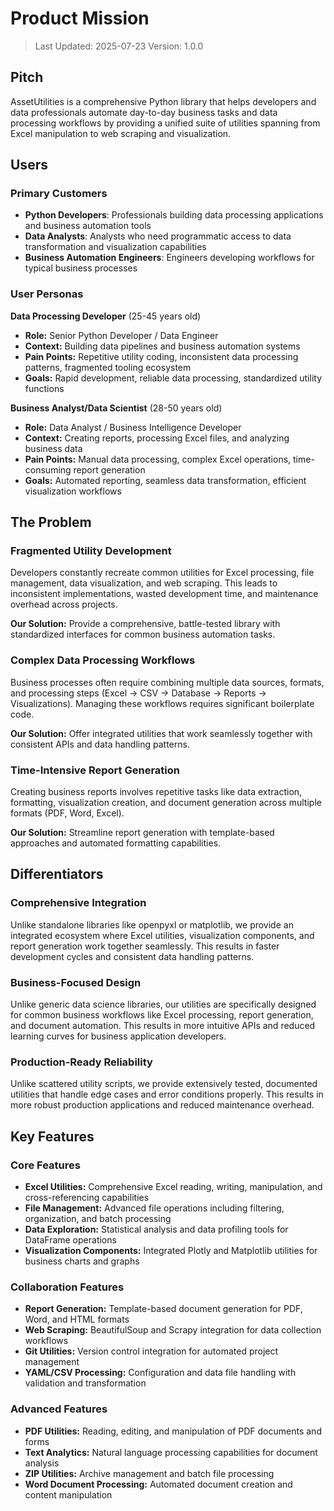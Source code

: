 # Product Mission

> Last Updated: 2025-07-23
> Version: 1.0.0

## Pitch

AssetUtilities is a comprehensive Python library that helps developers and data professionals automate day-to-day business tasks and data processing workflows by providing a unified suite of utilities spanning from Excel manipulation to web scraping and visualization.

## Users

### Primary Customers

- **Python Developers**: Professionals building data processing applications and business automation tools
- **Data Analysts**: Analysts who need programmatic access to data transformation and visualization capabilities
- **Business Automation Engineers**: Engineers developing workflows for typical business processes

### User Personas

**Data Processing Developer** (25-45 years old)
- **Role:** Senior Python Developer / Data Engineer
- **Context:** Building data pipelines and business automation systems
- **Pain Points:** Repetitive utility coding, inconsistent data processing patterns, fragmented tooling ecosystem
- **Goals:** Rapid development, reliable data processing, standardized utility functions

**Business Analyst/Data Scientist** (28-50 years old)
- **Role:** Data Analyst / Business Intelligence Developer
- **Context:** Creating reports, processing Excel files, and analyzing business data
- **Pain Points:** Manual data processing, complex Excel operations, time-consuming report generation
- **Goals:** Automated reporting, seamless data transformation, efficient visualization workflows

## The Problem

### Fragmented Utility Development

Developers constantly recreate common utilities for Excel processing, file management, data visualization, and web scraping. This leads to inconsistent implementations, wasted development time, and maintenance overhead across projects.

**Our Solution:** Provide a comprehensive, battle-tested library with standardized interfaces for common business automation tasks.

### Complex Data Processing Workflows

Business processes often require combining multiple data sources, formats, and processing steps (Excel → CSV → Database → Reports → Visualizations). Managing these workflows requires significant boilerplate code.

**Our Solution:** Offer integrated utilities that work seamlessly together with consistent APIs and data handling patterns.

### Time-Intensive Report Generation

Creating business reports involves repetitive tasks like data extraction, formatting, visualization creation, and document generation across multiple formats (PDF, Word, Excel).

**Our Solution:** Streamline report generation with template-based approaches and automated formatting capabilities.

## Differentiators

### Comprehensive Integration

Unlike standalone libraries like openpyxl or matplotlib, we provide an integrated ecosystem where Excel utilities, visualization components, and report generation work together seamlessly. This results in faster development cycles and consistent data handling patterns.

### Business-Focused Design

Unlike generic data science libraries, our utilities are specifically designed for common business workflows like Excel processing, report generation, and document automation. This results in more intuitive APIs and reduced learning curves for business application developers.

### Production-Ready Reliability

Unlike scattered utility scripts, we provide extensively tested, documented utilities that handle edge cases and error conditions properly. This results in more robust production applications and reduced maintenance overhead.

## Key Features

### Core Features

- **Excel Utilities:** Comprehensive Excel reading, writing, manipulation, and cross-referencing capabilities
- **File Management:** Advanced file operations including filtering, organization, and batch processing
- **Data Exploration:** Statistical analysis and data profiling tools for DataFrame operations
- **Visualization Components:** Integrated Plotly and Matplotlib utilities for business charts and graphs

### Collaboration Features

- **Report Generation:** Template-based document generation for PDF, Word, and HTML formats
- **Web Scraping:** BeautifulSoup and Scrapy integration for data collection workflows
- **Git Utilities:** Version control integration for automated project management
- **YAML/CSV Processing:** Configuration and data file handling with validation and transformation

### Advanced Features

- **PDF Utilities:** Reading, editing, and manipulation of PDF documents and forms
- **Text Analytics:** Natural language processing capabilities for document analysis
- **ZIP Utilities:** Archive management and batch file processing
- **Word Document Processing:** Automated document creation and content manipulation